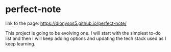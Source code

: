# perfect-note

link to the page: https://dionysos5.github.io/perfect-note/ <br>

This project is going to be evolving one. I will start with the simplest to-do list and then I will keep adding options and updating the tech stack used as I keep learning.
